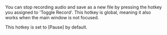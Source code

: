 You can stop recording audio and save as a new file by pressing the hotkey you assigned to 'Toggle Record'.
This hotkey is global, meaning it also works when the main window is not focused.

This hotkey is set to [Pause] by default.